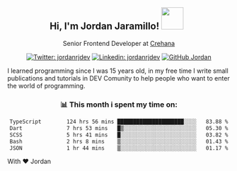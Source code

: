 <div align="center">
<h2 style="margin-right:10px;">Hi, I'm Jordan Jaramillo! <img src="https://media.giphy.com/media/Wj7lNjMNDxSmc/source.gif" width="50" > </h2>

<p>Senior Frontend Developer at <a href="https://www.crehana.com/">Crehana</a></p>

[![Twitter: jordanrjdev](https://img.shields.io/twitter/follow/jordanrjdev?style=social)](https://twitter.com/jordanrjdev)
[![Linkedin: jordanrjdev](https://img.shields.io/badge/-jordanrjdev-blue?style=flat-square&logo=Linkedin&logoColor=white&link=https://www.linkedin.com/in/jordanrjdev/)](https://www.linkedin.com/in/jordanrjdev/)
[![GitHub Jordan](https://img.shields.io/github/followers/jnadroj?label=follow&style=social)](https://github.com/jnadroj)

</div>
I learned programming since I was 15 years old, in my free time I write small publications and tutorials in DEV Comunity to help people who want to enter the world of programming.

<div align="center">

### 📊 **This month i spent my time on:**

<!--START_SECTION:waka-->

```txt
TypeScript        124 hrs 56 mins █████████████████████░░░░   83.88 %
Dart              7 hrs 53 mins   █▒░░░░░░░░░░░░░░░░░░░░░░░   05.30 %
SCSS              5 hrs 41 mins   █░░░░░░░░░░░░░░░░░░░░░░░░   03.82 %
Bash              2 hrs 8 mins    ▒░░░░░░░░░░░░░░░░░░░░░░░░   01.43 %
JSON              1 hr 44 mins    ▒░░░░░░░░░░░░░░░░░░░░░░░░   01.17 %
```

<!--END_SECTION:waka-->

</div>

With ❤️ Jordan
